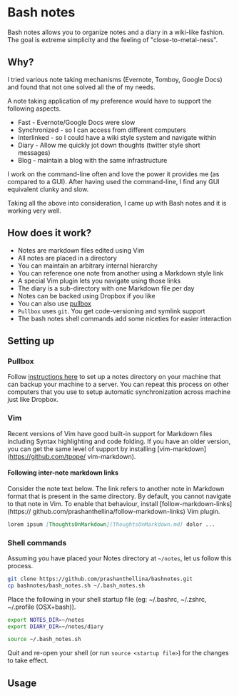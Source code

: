 # Bash notes

Bash notes allows you to organize notes and a diary in a wiki-like fashion.
The goal is extreme simplicity and the feeling of "close-to-metal-ness".

## Why?

I tried various note taking mechanisms (Evernote, Tomboy, Google Docs) and
found that not one solved all the of my needs.

A note taking application of my preference would have to support the following
aspects.

- Fast - Evernote/Google Docs were slow
- Synchronized - so I can access from different computers
- Interlinked - so I could have a wiki style system and navigate within
- Diary - Allow me quickly jot down thoughts (twitter style short messages)
- Blog - maintain a blog with the same infrastructure

I work on the command-line often and love the power it provides me (as compared
to a GUI). After having used the command-line, I find any GUI equivalent clunky
and slow.

Taking all the above into consideration, I came up with Bash notes and it is
working very well.

## How does it work?

* Notes are markdown files edited using Vim
* All notes are placed in a directory
* You can maintain an arbitrary internal hierarchy
* You can reference one note from another using a Markdown style link
* A special Vim plugin lets you navigate using those links
* The diary is a sub-directory with one Markdown file per day
* Notes can be backed using Dropbox if you like
* You can also use [pullbox](http://github.com/prashanthellina/pullbox)
* `Pullbox` uses `git`. You get code-versioning and symlink support
* The bash notes shell commands add some niceties for easier interaction

## Setting up

### Pullbox

Follow [instructions here](http://github.com/prashanthellina/pullbox) to
set up a notes directory on your machine that can backup your machine to
a server. You can repeat this process on other computers that you use to
setup automatic synchronization across machine just like Dropbox.

### Vim

Recent versions of Vim have good built-in support for Markdown files including
Syntax highlighting and code folding. If you have an older version, you can get
the same level of support by installing [vim-markdown](https://github.com/tpope/
vim-markdown).

#### Following inter-note markdown links

Consider the note text below. The link refers to another note in Markdown format
that is present in the same directory. By default, you cannot navigate to that
note in Vim. To enable that behaviour, install [follow-markdown-links](https://
github.com/prashanthellina/follow-markdown-links) Vim plugin.

```markdown
lorem ipsum [ThoughtsOnMarkdown](ThoughtsOnMarkdown.md) dolor ...
```

### Shell commands

Assuming you have placed your Notes directory at `~/notes`, let us follow this
process.

```bash
git clone https://github.com/prashanthellina/bashnotes.git
cp bashnotes/bash_notes.sh ~/.bash_notes.sh
```

Place the following in your shell startup file (eg: ~/.bashrc, ~/.zshrc,
~/.profile (OSX+bash)).

```bash
export NOTES_DIR=~/notes
export DIARY_DIR=~/notes/diary

source ~/.bash_notes.sh
```

Quit and re-open your shell (or run `source <startup file>`) for the changes to
take effect.

## Usage

